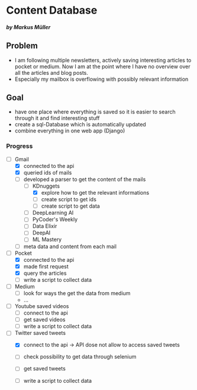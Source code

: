 # Content Database
##### by Markus Müller

## Problem
- I am following multiple newsletters, actively saving interesting articles to pocket or medium. Now I am at the point where I have no overview over all the articles and blog posts.
- Especially my mailbox is overflowing with possibly relevant information

## Goal
- have one place where everything is saved so it is easier to search through it and find interesting stuff
- create a sql-Database which is automatically updated 
- combine everything in one web app (Django)

### Progress
- [ ] Gmail
    - [x] connected to the api
    - [x] queried ids of mails
    - [ ] developed a parser to get the content of the mails 
        - [ ] KDnuggets
            - [x] explore how to get the relevant informations
            - [ ] create script to get ids
            - [ ] create script to get data
        - [ ] DeepLearning AI
        - [ ] PyCoder's Weekly
        - [ ] Data Elixir
        - [ ] DeepAI
        - [ ] ML Mastery
    - [ ] meta data and content from each mail 
- [ ] Pocket
    - [x] connected to the api
    - [x] made first request
    - [x] query the articles 
    - [ ] write a script to collect data 
- [ ] Medium
    - [ ] look for ways the get the data from medium
    - ...
- [ ] Youtube saved videos
    - [ ] connect to the api
    - [ ] get saved videos
    - [ ] write a script to collect data
- [ ] Twitter saved tweets
    - [x] connect to the api -> API dose not allow to access saved tweets
    - [ ] check possibility to get data through selenium
    - [ ] get saved tweets
    - [ ] write a script to collect data

